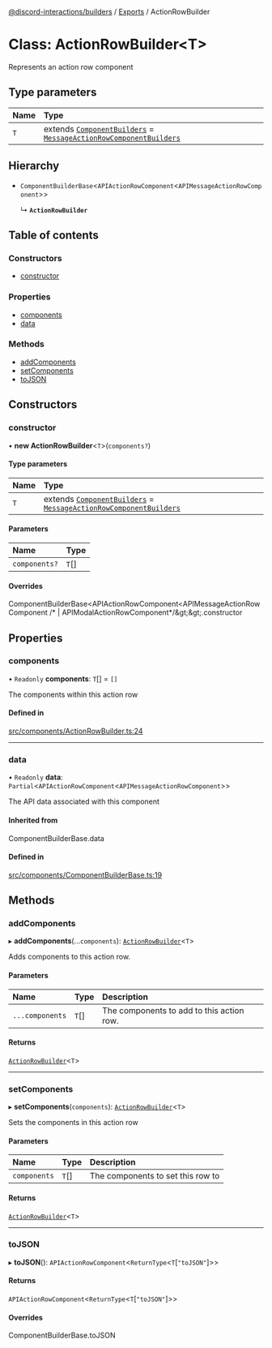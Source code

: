 [@discord-interactions/builders](../README.md) / [Exports](../modules.md) / ActionRowBuilder

# Class: ActionRowBuilder<T\>

Represents an action row component

## Type parameters

| Name | Type |
| :------ | :------ |
| `T` | extends [`ComponentBuilders`](../modules.md#componentbuilders) = [`MessageActionRowComponentBuilders`](../modules.md#messageactionrowcomponentbuilders) |

## Hierarchy

- `ComponentBuilderBase`<`APIActionRowComponent`<`APIMessageActionRowComponent`\>\>

  ↳ **`ActionRowBuilder`**

## Table of contents

### Constructors

- [constructor](ActionRowBuilder.md#constructor)

### Properties

- [components](ActionRowBuilder.md#components)
- [data](ActionRowBuilder.md#data)

### Methods

- [addComponents](ActionRowBuilder.md#addcomponents)
- [setComponents](ActionRowBuilder.md#setcomponents)
- [toJSON](ActionRowBuilder.md#tojson)

## Constructors

### constructor

• **new ActionRowBuilder**<`T`\>(`components?`)

#### Type parameters

| Name | Type |
| :------ | :------ |
| `T` | extends [`ComponentBuilders`](../modules.md#componentbuilders) = [`MessageActionRowComponentBuilders`](../modules.md#messageactionrowcomponentbuilders) |

#### Parameters

| Name | Type |
| :------ | :------ |
| `components?` | `T`[] |

#### Overrides

ComponentBuilderBase&lt;APIActionRowComponent&lt;APIMessageActionRowComponent /* \| APIModalActionRowComponent*/\&gt;\&gt;.constructor

## Properties

### components

• `Readonly` **components**: `T`[] = `[]`

The components within this action row

#### Defined in

[src/components/ActionRowBuilder.ts:24](https://github.com/ssMMiles/discord-interactions/blob/c2e131f/packages/builders/src/components/ActionRowBuilder.ts#L24)

___

### data

• `Readonly` **data**: `Partial`<`APIActionRowComponent`<`APIMessageActionRowComponent`\>\>

The API data associated with this component

#### Inherited from

ComponentBuilderBase.data

#### Defined in

[src/components/ComponentBuilderBase.ts:19](https://github.com/ssMMiles/discord-interactions/blob/c2e131f/packages/builders/src/components/ComponentBuilderBase.ts#L19)

## Methods

### addComponents

▸ **addComponents**(...`components`): [`ActionRowBuilder`](ActionRowBuilder.md)<`T`\>

Adds components to this action row.

#### Parameters

| Name | Type | Description |
| :------ | :------ | :------ |
| `...components` | `T`[] | The components to add to this action row. |

#### Returns

[`ActionRowBuilder`](ActionRowBuilder.md)<`T`\>

___

### setComponents

▸ **setComponents**(`components`): [`ActionRowBuilder`](ActionRowBuilder.md)<`T`\>

Sets the components in this action row

#### Parameters

| Name | Type | Description |
| :------ | :------ | :------ |
| `components` | `T`[] | The components to set this row to |

#### Returns

[`ActionRowBuilder`](ActionRowBuilder.md)<`T`\>

___

### toJSON

▸ **toJSON**(): `APIActionRowComponent`<`ReturnType`<`T`[``"toJSON"``]\>\>

#### Returns

`APIActionRowComponent`<`ReturnType`<`T`[``"toJSON"``]\>\>

#### Overrides

ComponentBuilderBase.toJSON
